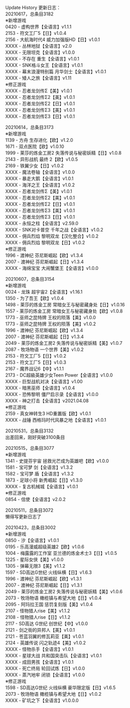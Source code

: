 Update History 更新日志：  
20210617，总条目3182  
※新增游戏  
0420 - 虚构世界【全语言】v1.1.1  
2153 - 符文工厂5【日】v1.0.4  
2156 - 大航海时代4 威力加强版HD【日】v1.0.1  
XXXX - 丛林地狱【全语言】v2.0  
XXXX - 无限坦克【全语言】v1.0.0  
XXXX - 不存在 重生【全语言】v1.0.1  
XXXX - SNK格斗女王【全语言】v1.0.1  
XXXX - 幕末浪漫特别篇 月华剑士【全语言】v1.0.1  
XXXX - 矮人之旅【全语言】v1.11  
※修正游戏  
XXXX - 忍者龙剑传Σ【美】v1.0.1  
XXXX - 忍者龙剑传Σ2【美】v1.0.1  
XXXX - 忍者龙剑传Σ2【日】v1.0.1  
XXXX - 忍者龙剑传Σ3【美】v1.0.1  
XXXX - 忍者龙剑传Σ3【日】v1.0.1  
  
20210614，总条目3173  
※新增游戏  
1139 - 方舟 生存进化【欧】v1.2.0  
1671 - 双点医院【欧】v1.0.10  
1999 - 莱莎的炼金工房2 失落传说与秘密妖精【日】v1.0.8  
2143 - 异形战机 最终 2【欧】v1.0.5  
2169 - 铁翼少女【日】v1.0.2  
XXXX - 魔法卷轴【全语言】v1.0.0  
XXXX - 暴走大鹅【全语言】v1.0.1  
XXXX - 海洋之王【全语言】v1.0.2  
XXXX - 忍者龙剑传Σ【美】v1.0.1  
XXXX - 忍者龙剑传Σ2【美】v1.0.1  
XXXX - 忍者龙剑传Σ2【日】v1.0.1  
XXXX - 忍者龙剑传Σ3【美】v1.0.1  
XXXX - 忍者龙剑传Σ3【日】v1.0.1  
XXXX - 永恒之柱【全语言】v2.59.0  
XXXX - SNK对卡普空 千年之战【全语言】v1.0.2  
XXXX - 佣兵烈焰 黎明双龙【汉化整合】v1.0.2  
XXXX - 佣兵烈焰 黎明双龙【日】v1.0.2  
※修正游戏  
1996 - 渡神纪 芬尼斯崛起【欧】v1.3.4  
2007 - 渡神纪 芬尼斯崛起【日】v1.3.4  
XXXX - 海绵宝宝 大闹蟹堡王【全语言】v1.0.0  
  
20210607，总条目3154  
※新增游戏  
0024 - 龙珠 超宇宙2【全语言】v1.16.1  
1350 - 为了吾王【欧】v1.0.4  
1498 - 莱莎的炼金工房 常暗女王与秘密藏身处【日】v1.0.16  
1557 - 莱莎的炼金工房 常暗女王与秘密藏身处【欧】v1.0.8  
1773 - 巫师之昆特牌 王权的陨落【美】v1.0.0  
1773 - 巫师之昆特牌 王权的陨落【美】v1.0.2  
1996 - 渡神纪 芬尼斯崛起【欧】v1.3.4  
2007 - 渡神纪 芬尼斯崛起【日】v1.3.4  
2049 - 莱莎的炼金工房2 失落传说与秘密妖精【美】v1.0.7  
2087 - 牧场物语 一个世界【美】v1.0.2  
2153 - 符文工厂5【日】v1.0.2  
2153 - 符文工厂5【日】v1.0.3  
2167 - 魔界战记6【中】v1.1.1  
2173 - DC超級英雄少女Teen Power【全语言】v1.0.0  
XXXX - 巨型战机对决【全语言】v1.00  
XXXX - 暗黑巫师【全语言】v1.0.4  
XXXX - 恐怖黎明 僵尸启示录【全语言】v1.0.0  
XXXX - 神之打击【全语言】v2021.04.08  
※修正游戏  
2159 - 真女神转生3 HD重置版【欧】v1.0.1  
XXXX - 战锤 西格玛时代风暴之地【全语言】v1.0.1  
  
20210531，总条目3132  
出差回来，刚好突破3100条目  
  
20210515，总条目3077  
※新增游戏  
1341 - 史提芬宇宙 拯救光芒成为英雄吧【欧】v1.0.0  
1581 - 宝可梦 剑【全语言】v1.3.2  
1582 - 宝可梦 盾【全语言】v1.3.2  
1873 - 足球小将 新秀崛起【日】v1.3.0  
XXXX - 复古机械城【全语言】v1.0.1  
※修正游戏  
0854 - 信使【全语言】v2.0.2  
  
20210511，总条目3072  
懒得写更新日志了  
  
20210423，总条目3002  
※新增游戏  
0850 - 汐【全语言】v1.0.1  
0195 - 乐高漫威超级英雄2【欧】v1.0.6  
1004 - 梅露露的工作室 亚兰德的炼金术士3【日】v1.0.5  
1225 - 星际女侠【美】v1.0.0  
1305 - 弹幕无限3【美】v1.1.2  
1597 - SD高达G世纪 火线纵横【日】v1.6.3  
1996 - 渡神纪 芬尼斯崛起【欧】v1.3.1  
2007 - 渡神纪 芬尼斯崛起【日】v1.3.1  
2049 - 莱莎的炼金工房2 失落传说与秘密妖精【美】v1.0.6  
2073 - 牧场物语 橄榄镇与希望大地【日】v1.0.4  
2095 - 阿玛拉王国 惩罚复刻版【美】v1.0.4  
2107 - 怪物猎人rise【美】v1.1.2  
2108 - 怪物猎人rise【日】v1.1.2  
2117 - SD高达 G世纪 创世纪【中】v1.0.0  
2121 - 剑之街的异邦人【美】v1.0.1  
2121 - 苍蓝羽翼的修瓦莉亚【美】v1.0.1  
2124 - 英雄传说 闪之轨迹4【美】v1.0.2  
XXXX - 怪物杀手【全语言】v1.0.1  
XXXX - 星球大战 共和国突击队【全语言】v1.0.1  
XXXX - 成田男孩【全语言】v1.0.1  
XXXX - 死亡终局 轮回试炼【日】v1.0.0  
XXXX - 蒸汽地牢 闭锁【全语言】v1.0.0  
※修正游戏  
1598 - SD高达G世纪 火线纵横 豪华限定版【日】v1.6.5  
2073 - 牧场物语 橄榄镇与希望大地【日】v1.0.2  
XXXX - 矿坑之下【全语言】v1.0.0.0  
